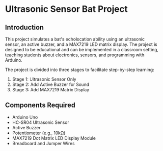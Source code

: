 # Ultrasonic Sensor Bat Project

## Introduction 
This project simulates a bat's echolocation ability using an ultrasonic sensor, an active buzzer, and a MAX7219 LED matrix display. The project is designed to be educational and can be implemented in a classroom setting, teaching students about electronics, sensors, and programming with Arduino.

The project is divided into three stages to facilitate step-by-step learning:

1. Stage 1: Ultrasonic Sensor Only
2. Stage 2: Add Active Buzzer for Sound
3. Stage 3: Add MAX7219 Matrix Display

## Components Required
* Arduino Uno
* HC-SR04 Ultrasonic Sensor
* Active Buzzer
* Potentiometer (e.g., 10kΩ)
* MAX7219 Dot Matrix LED Display Module
* Breadboard and Jumper Wires
